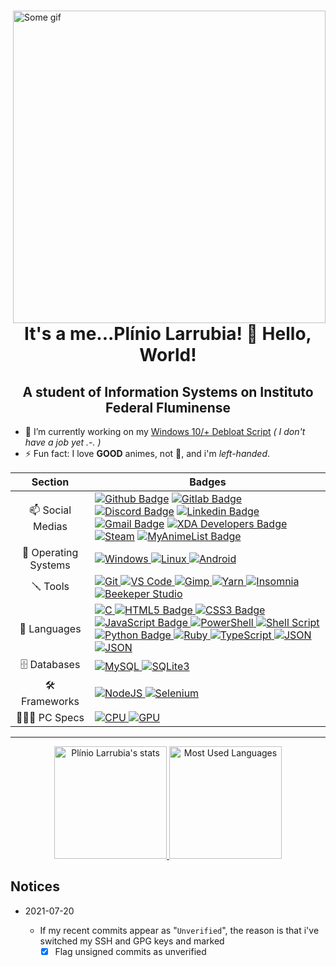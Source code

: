 <div>
  <a href="#blank">
      <img src="https://media1.tenor.com/images/62fa8afc28b4ef7782af1cbcb870d44c/tenor.gif?itemid=15690441" align="right" title="Some gif" width="500px" height="auto" alt="Some gif">
  </a>

  <h1 align="center">It's a me...Plínio Larrubia! 👋 Hello, World!</h1>
  <h2 align="center">A student of Information Systems on Instituto Federal Fluminense</h2>

- 🔭 I’m currently working on my [Windows 10/+ Debloat Script](https://github.com/LeDragoX/Win10SmartDebloat) _( I don't have a job yet .-. )_
- ⚡ Fun fact: I love **GOOD** animes, not 💩, and i'm _left-handed_.
</div>

|       Section        | Badges                                                                                                                                                                                                                                                                                                                                                                                                                                                                                                                                                                                                                                                                                                                                                                                                                                                                                                                                                                                                                                                                                                                                                                                                                                                        |
| :------------------: | ------------------------------------------------------------------------------------------------------------------------------------------------------------------------------------------------------------------------------------------------------------------------------------------------------------------------------------------------------------------------------------------------------------------------------------------------------------------------------------------------------------------------------------------------------------------------------------------------------------------------------------------------------------------------------------------------------------------------------------------------------------------------------------------------------------------------------------------------------------------------------------------------------------------------------------------------------------------------------------------------------------------------------------------------------------------------------------------------------------------------------------------------------------------------------------------------------------------------------------------------------------- |
|   📫 Social Medias   | [![Github Badge](https://img.shields.io/badge/-Github-000?style=for-the-badge&logo=Github&logoColor=white)](https://github.com/LeDragoX) [![Gitlab Badge](https://img.shields.io/badge/GitLab-330F63?style=for-the-badge&logo=gitlab&logoColor=white)](https://gitlab.com/LeDragoX) [![Discord Badge](https://img.shields.io/badge/Discord-7289DA?style=for-the-badge&logo=discord&logoColor=white)](#LeDragoX#8341) [![Linkedin Badge](https://img.shields.io/badge/-LinkedIn-blue?style=for-the-badge&logo=Linkedin&logoColor=white)](https://www.linkedin.com/in/pl%C3%ADnio-larrubia-3b3862202/) [![Gmail Badge](https://img.shields.io/badge/-Gmail-c14438?style=for-the-badge&logo=Gmail&logoColor=white)](mailto:plinio2xd@gmail.com) [![XDA Developers Badge](https://img.shields.io/badge/XDA-Developers-F59812?style=for-the-badge&logo=xda-developers&logoColor=white)](https://forum.xda-developers.com/m/ledragox.8006906/) [![Steam](https://img.shields.io/badge/Steam-000000?style=for-the-badge&logo=steam&logoColor=white)](https://steamcommunity.com/id/ledragox/) [![MyAnimeList Badge](https://img.shields.io/badge/Myanimelist-2E51A2?style=for-the-badge&logo=myanimelist&logoColor=white)](https://myanimelist.net/profile/LeDragoX) |
| 💾 Operating Systems | [![Windows](https://img.shields.io/badge/Windows-0078D6?style=flat-square&logo=windows&logoColor=white) ![Linux](https://img.shields.io/badge/Linux-FCC624?style=flat-square&logo=linux&logoColor=black) ![Android](https://img.shields.io/badge/Android-3DDC84?style=flat-square&logo=android&logoColor=white)](#blank)                                                                                                                                                                                                                                                                                                                                                                                                                                                                                                                                                                                                                                                                                                                                                                                                                                                                                                                                      |
|       🪛 Tools        | [![Git](https://img.shields.io/badge/Git-F05032?style=flat-square&logo=git&logoColor=white) ![VS Code](https://img.shields.io/badge/Visual_Studio_Code-0078D4?style=flat-square&logo=visual%20studio%20code&logoColor=white) ![Gimp](https://img.shields.io/badge/gimp-5C5543?style=flat-square&logo=gimp&logoColor=white) ![Yarn](https://img.shields.io/badge/Yarn-2C8EBB?style=flat-square&logo=yarn&logoColor=white) ![Insomnia](https://img.shields.io/badge/Insomnia-5849be?style=flat-square&logo=Insomnia&logoColor=white) ![Beekeper Studio](https://img.shields.io/badge/Beekeper_Studio-FAD83B?style=flat-square&logo=beekeeper-studio&logoColor=white)](#blank)                                                                                                                                                                                                                                                                                                                                                                                                                                                                                                                                                                                   |
|     🚀 Languages     | [![C](https://img.shields.io/badge/C-00599C?style=flat-square&logo=c&logoColor=white) ![HTML5 Badge](https://img.shields.io/badge/HTML5-E34F26?style=flat-square&logo=html5&logoColor=white) ![CSS3 Badge](https://img.shields.io/badge/CSS3-1572B6?style=flat-square&logo=css3&logoColor=white) ![JavaScript Badge](https://img.shields.io/badge/JavaScript-F7DF1E?style=flat-square&logo=javascript&logoColor=black) ![PowerShell](https://img.shields.io/badge/PowerShell-5391FE?style=flat-square&logo=PowerShell&logoColor=white) ![Shell Script](https://img.shields.io/badge/Shell_Script-121011?style=flat-square&logo=linux&logoColor=white) ![Python Badge](https://img.shields.io/badge/Python-3776AB?style=flat-square&logo=python&logoColor=white) ![Ruby](https://img.shields.io/badge/Ruby-CC342D?style=flat-square&logo=ruby&logoColor=white) ![TypeScript](https://img.shields.io/badge/TypeScript-007ACC?style=flat-square&logo=typescript&logoColor=white) ![JSON](https://img.shields.io/badge/json-5E5C5C?style=flat-square&logo=json&logoColor=white) ![JSON](https://img.shields.io/badge/CSV-1DF100?style=flat-square&logo=csv&logoColor=white)](#blank)                                                                              |
|     🗄️ Databases     | [![MySQL](https://img.shields.io/badge/MySQL-00000F?style=flat-square&logo=mysql&logoColor=white) ![SQLite3](https://img.shields.io/badge/SQLite-07405E?style=flat-square&logo=sqlite&logoColor=white)](#blank)                                                                                                                                                                                                                                                                                                                                                                                                                                                                                                                                                                                                                                                                                                                                                                                                                                                                                                                                                                                                                                               |
|    🛠️ Frameworks     | [![NodeJS](https://img.shields.io/badge/Node.js-339933?style=flat-square&logo=nodedotjs&logoColor=white) ![Selenium](https://img.shields.io/badge/Selenium-43B02A?style=flat-square&logo=Selenium&logoColor=white)](#blank)                                                                                                                                                                                                                                                                                                                                                                                                                                                                                                                                                                                                                                                                                                                                                                                                                                                                                                                                                                                                                                   |
|     👨🏻‍💻 PC Specs      | [![CPU](<https://img.shields.io/badge/AMD-Ryzen_5_1600_(AE)-ED1C24?style=flat-square&logo=amd&logoColor=white>) ![GPU](https://img.shields.io/badge/NVIDIA-GTX1060_6GB-76B900?style=flat-square&logo=nvidia&logoColor=white)](#blank)                                                                                                                                                                                                                                                                                                                                                                                                                                                                                                                                                                                                                                                                                                                                                                                                                                                                                                                                                                                                                         |

<hr>

<div align="center">
  <a href="#blank">
    <img src="https://github-readme-stats.vercel.app/api?username=ledragox&hide_title&show_icons=true&theme=chartreuse-dark&include_all_commits=true&count_private=true" height="180px" title="Plínio Larrubia's stats" alt="Plínio Larrubia's stats" />
    <img src="https://github-readme-stats.vercel.app/api/top-langs/?username=ledragox&layout=compact&theme=chartreuse-dark&langs_count=8" height="180px" title="Most Used Languages" alt="Most Used Languages" />
  </a>
</div>

## Notices

- 2021-07-20

  - If my recent commits appear as "`Unverified`", the reason is that i've switched my SSH and GPG keys and marked
    - [x] Flag unsigned commits as unverified

<!--
**LeDragoX/LeDragoX** is a ✨ _special_ ✨ repository because its `README.md` (this file) appears on your GitHub profile.

Here are some ideas to get you started:

- 🔭 I’m currently working on ...
- 🌱 I’m currently learning ...
- 👯 I’m looking to collaborate on ...
- 🤔 I’m looking for help with ...
- 💬 Ask me about ...
- 📫 How to reach me: ...
- 😄 Pronouns: ...
- ⚡ Fun fact: ...
-->
